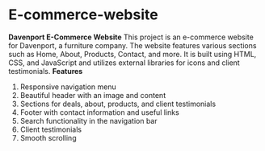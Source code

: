 # E-commerce-website
**Davenport E-Commerce Website**
This project is an e-commerce website for Davenport, a furniture company. The website features various sections such as Home, About, Products, Contact, and more. It is built using HTML, CSS, and JavaScript and utilizes external libraries for icons and  client testimonials.
**Features**
1. Responsive navigation menu
2. Beautiful header with an image and content
3. Sections for deals, about, products, and client testimonials
4. Footer with contact information and useful links
5. Search functionality in the navigation bar
6.  Client testimonials
7. Smooth scrolling
